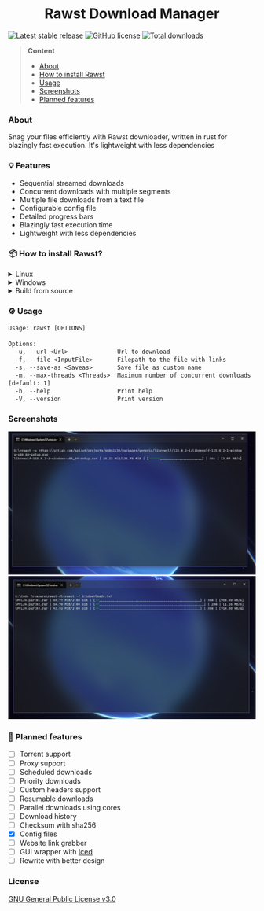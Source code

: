 <h1 align="center">Rawst Download Manager</h1>

[![Latest stable release](https://img.shields.io/github/release/jupiee/rawst.svg?maxAge=3600)](https://github.com/jupiee/rawst/releases) [![GitHub license](https://img.shields.io/github/license/jupiee/rawst.svg)](https://github.com/jupiee/rawst/blob/master/LICENSE) [![Total downloads](https://img.shields.io/github/downloads/jupiee/rawst/total.svg)](https://github.com/jupiee/rawst)

> **Content**
> - [About](#about)
> - [How to install Rawst](#-how-to-install-rawst)
> - [Usage](#%EF%B8%8F-usage)
> - [Screenshots](#screenshots)
> - [Planned features](#-planned-features)

### **About**
Snag your files efficiently with Rawst downloader, written in rust for blazingly fast execution. It's lightweight with less dependencies

### 💡 **Features**
- Sequential streamed downloads
- Concurrent downloads with multiple segments
- Multiple file downloads from a text file
- Configurable config file
- Detailed progress bars
- Blazingly fast execution time
- Lightweight with less dependencies

### 📦 **How to install Rawst?**
<details>
    <summary>Linux</summary>

- Download [Linux installer](../../releases/download/0.2.1/linux.sh) from releases and run it

</details>

<details>
    <summary>Windows</summary>

- Download [Windows installer](../../releases/download/0.2.1/windows.bat) from releases and run it

</details>

<details>
    <summary>Build from source</summary>

- run ``cargo build --release``
- move the binary to corresponding directories
  - Windows => ``C:\Users\%USERNAME%\AppData\Local\Microsoft\WindowsApps``
  - Linux => ``/usr/local/bin``

</details>

### ⚙️ **Usage**
```
Usage: rawst [OPTIONS]

Options:
  -u, --url <Url>              Url to download
  -f, --file <InputFile>       Filepath to the file with links
  -s, --save-as <Saveas>       Save file as custom name
  -m, --max-threads <Threads>  Maximum number of concurrent downloads [default: 1]
  -h, --help                   Print help
  -V, --version                Print version
```

### **Screenshots**
![single_download.png](assets/single_download.PNG)
![multi_donwload.png](assets/multi_download.PNG)

### 🎯 **Planned features**
* [ ] Torrent support
* [ ] Proxy support
* [ ] Scheduled downloads
* [ ] Priority downloads
* [ ] Custom headers support
* [ ] Resumable downloads
* [ ] Parallel downloads using cores
* [ ] Download history
* [ ] Checksum with sha256
* [x] Config files
* [ ] Website link grabber
* [ ] GUI wrapper with [Iced](https://iced.rs/)
* [ ] Rewrite with better design

### **License**
[GNU General Public License v3.0](LICENSE)